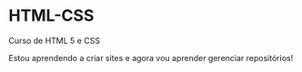# HTML-CSS
 Curso de HTML 5  e CSS

Estou aprendendo a criar sites e agora vou aprender gerenciar repositórios!